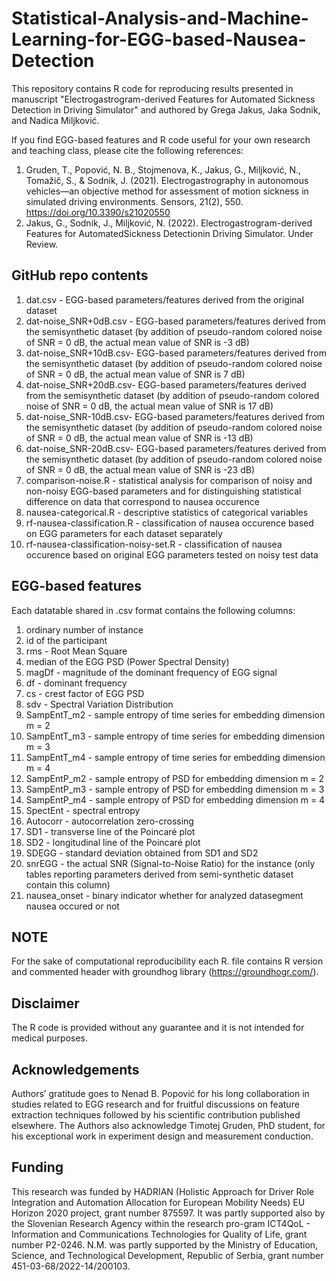 # Statistical-Analysis-and-Machine-Learning-for-EGG-based-Nausea-Detection
This repository contains R code for reproducing results presented in manuscript "Electrogastrogram-derived Features for Automated Sickness Detection in Driving Simulator" and authored by Grega Jakus, Jaka Sodnik, and Nadica Miljković.

If you find EGG-based features and R code useful for your own research and teaching class, please cite the following references:
1) Gruden, T., Popović, N. B., Stojmenova, K., Jakus, G., Miljković, N., Tomažič, S., & Sodnik, J. (2021). Electrogastrography in autonomous vehicles—an objective method for assessment of motion sickness in simulated driving environments. Sensors, 21(2), 550.  https://doi.org/10.3390/s21020550
2) Jakus, G., Sodnik, J., Miljković, N. (2022). Electrogastrogram-derived Features for AutomatedSickness Detectionin Driving Simulator. Under Review.

## GitHub repo contents
1) dat.csv - EGG-based parameters/features derived from the original dataset
2) dat-noise_SNR+0dB.csv - EGG-based parameters/features derived from the semisynthetic dataset (by addition of pseudo-random colored noise of SNR = 0 dB, the actual mean value of SNR is -3 dB)
3) dat-noise_SNR+10dB.csv- EGG-based parameters/features derived from the semisynthetic dataset (by addition of pseudo-random colored noise of SNR = 0 dB, the actual mean value of SNR is 7 dB)
4) dat-noise_SNR+20dB.csv- EGG-based parameters/features derived from the semisynthetic dataset (by addition of pseudo-random colored noise of SNR = 0 dB, the actual mean value of SNR is 17 dB)
5) dat-noise_SNR-10dB.csv- EGG-based parameters/features derived from the semisynthetic dataset (by addition of pseudo-random colored noise of SNR = 0 dB, the actual mean value of SNR is -13 dB)
6) dat-noise_SNR-20dB.csv- EGG-based parameters/features derived from the semisynthetic dataset (by addition of pseudo-random colored noise of SNR = 0 dB, the actual mean value of SNR is -23 dB)
7) comparison-noise.R - statistical analysis for comparison of noisy and non-noisy EGG-based parameters and for distinguishing statistical difference on data that correspond to nausea occurence
8) nausea-categorical.R - descriptive statistics of categorical variables
9) rf-nausea-classification.R - classification of nausea occurence based on EGG parameters for each dataset separately
10) rf-nausea-classification-noisy-set.R - classification of nausea occurence based on original EGG parameters tested on noisy test data

## EGG-based features
Each datatable shared in .csv format contains the following columns:
1) ordinary number of instance
2) id of the participant
3) rms - Root Mean Square
4) median of the EGG PSD (Power Spectral Density)
5) magDf - magnitude of the dominant frequency of EGG signal
6) df - dominant frequency
7) cs - crest factor of EGG PSD
8) sdv - Spectral Variation Distribution
9) SampEntT_m2 - sample entropy of time series for embedding dimension m = 2
10) SampEntT_m3 - sample entropy of time series for embedding dimension m = 3
11) SampEntT_m4 - sample entropy of time series for embedding dimension m = 4
12) SampEntP_m2 - sample entropy of PSD for embedding dimension m = 2
13) SampEntP_m3 - sample entropy of PSD for embedding dimension m = 3
14) SampEntP_m4 - sample entropy of PSD for embedding dimension m = 4
15) SpectEnt - spectral entropy
16) Autocorr - autocorrelation zero-crossing
17) SD1 - transverse line of the Poincaré plot 
18) SD2 - longitudinal line of the Poincaré plot 
19) SDEGG - standard deviation obtained from SD1 and SD2
20) snrEGG - the actual SNR (Signal-to-Noise Ratio) for the instance (only tables reporting parameters derived from semi-synthetic dataset contain this column)
21) nausea_onset - binary indicator whether for analyzed datasegment nausea occured or not

## NOTE
For the sake of computational reproducibility each R. file contains R version and commented header with groundhog library (https://groundhogr.com/).

## Disclaimer
The R code is provided without any guarantee and it is not intended for medical purposes.

## Acknowledgements
Authors’ gratitude goes to Nenad B. Popović for his long collaboration in studies related to EGG research and for fruitful discussions on feature extraction techniques followed by his scientific contribution published elsewhere. The Authors also acknowledge Timotej Gruden, PhD student, for his exceptional work in experiment design and measurement conduction.

## Funding
This research was funded by HADRIAN (Holistic Approach for Driver Role Integration and Automation Allocation for European Mobility Needs) EU Horizon 2020 project, grant number 875597. It was partly supported also by the Slovenian Research Agency within the research pro-gram ICT4QoL - Information and Communications Technologies for Quality of Life, grant number P2-0246. N.M. was partly supported by the Ministry of Education, Science, and Technological Development, Republic of Serbia, grant number 451-03-68/2022-14/200103.
